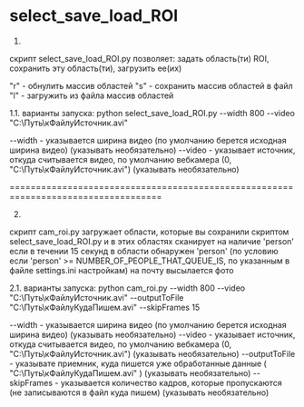 # select_save_load_ROI

1.
скрипт select_save_load_ROI.py позволяет: задать область(ти) ROI, сохранить эту область(ти), загрузить ее(их)

"r" - обнулить массив областей
"s" - сохранить массив областей в файл
"l" - загружить из файла массив областей

1.1.
варианты запуска:
python select_save_load_ROI.py --width 800 --video "C:\Путь\кФайлуИсточник.avi"

--width - указывается ширина видео (по умолчанию берется исходная ширина видео) (указывать необязательно)
--video - указывает источник, откуда считывается видео, по умолчанию вебкамера (0, "C:\Путь\кФайлуИсточник.avi") (указывать необязательно)

===================================================================================

2.
скрипт cam_roi.py загружает области, которые вы сохранили скриптом select_save_load_ROI.py
и в этих областях сканирует на наличие 'person' если в течении 15 секунд в области обнаружен
'person' (по условию если 'person' >= NUMBER_OF_PEOPLE_THAT_QUEUE_IS, по указанным в файле
settings.ini настройкам) на почту высылается фото

2.1.
варианты запуска:
python cam_roi.py --width 800 --video "C:\Путь\кФайлуИсточник.avi" --outputToFile "C:\Путь\кФайлуКудаПишем.avi" --skipFrames 15

--width - указывается ширина видео (по умолчанию берется исходная ширина видео) (указывать необязательно)
--video - указывает источник, откуда считывается видео, по умолчанию вебкамера (0, "C:\Путь\кФайлуИсточник.avi") (указывать необязательно)
--outputToFile - указывате приемник, куда пишется уже обработанные данные ( "C:\Путь\кФайлуКудаПишем.avi" ) (указывать необязательно)
--skipFrames - указывается количество кадров, которые пропускаются (не записываются в файл куда пишем) (указывать необязательно)
